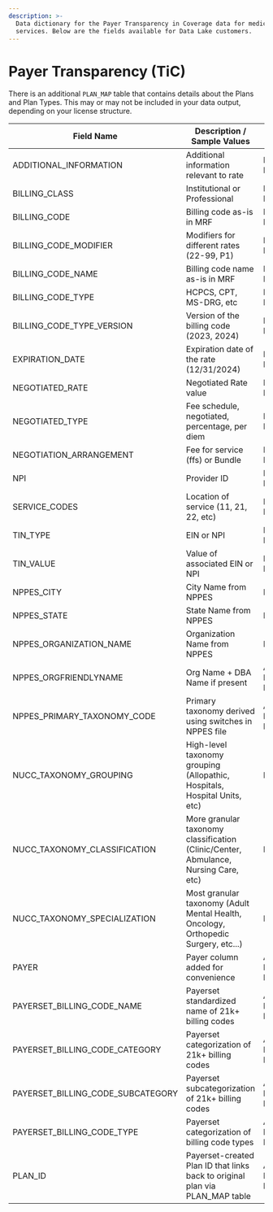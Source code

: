 ```yaml
---
description: >-
  Data dictionary for the Payer Transparency in Coverage data for medical
  services. Below are the fields available for Data Lake customers.
---
```


# Payer Transparency (TiC)

There is an additional `PLAN_MAP` table that contains details about the Plans and Plan Types. This may or may not be included in your data output, depending on your license structure.

<table data-full-width="false"><thead><tr><th width="303.5">Field Name</th><th width="304">Description / Sample Values</th><th>Original Source</th><th data-hidden>Field Type</th></tr></thead><tbody><tr><td>ADDITIONAL_INFORMATION</td><td>Additional information relevant to rate</td><td>PAYER MRF</td><td>VARCHAR</td></tr><tr><td>BILLING_CLASS</td><td>Institutional or Professional</td><td>PAYER MRF</td><td>VARCHAR</td></tr><tr><td>BILLING_CODE</td><td>Billing code as-is in MRF</td><td>PAYER MRF</td><td>VARCHAR</td></tr><tr><td>BILLING_CODE_MODIFIER</td><td>Modifiers for different rates (22-99, P1)</td><td>PAYER MRF</td><td>VARCHAR</td></tr><tr><td>BILLING_CODE_NAME</td><td>Billing code name as-is in MRF</td><td>PAYER MRF</td><td>VARCHAR</td></tr><tr><td>BILLING_CODE_TYPE</td><td>HCPCS, CPT, MS-DRG, etc</td><td>PAYER MRF</td><td>VARCHAR</td></tr><tr><td>BILLING_CODE_TYPE_VERSION</td><td>Version of the billing code (2023, 2024)</td><td>PAYER MRF</td><td>VARCHAR</td></tr><tr><td>EXPIRATION_DATE</td><td>Expiration date of the rate (12/31/2024)</td><td>PAYER MRF</td><td>VARCHAR</td></tr><tr><td>NEGOTIATED_RATE</td><td>Negotiated Rate value</td><td>PAYER MRF</td><td>FLOAT</td></tr><tr><td>NEGOTIATED_TYPE</td><td>Fee schedule, negotiated, percentage, per diem</td><td>PAYER MRF</td><td>VARCHAR</td></tr><tr><td>NEGOTIATION_ARRANGEMENT</td><td>Fee for service (ffs) or Bundle</td><td>PAYER MRF</td><td>VARCHAR</td></tr><tr><td>NPI</td><td>Provider ID</td><td>PAYER MRF</td><td>VARCHAR</td></tr><tr><td>SERVICE_CODES</td><td>Location of service (11, 21, 22, etc)</td><td>PAYER MRF</td><td>VARCHAR</td></tr><tr><td>TIN_TYPE</td><td>EIN or NPI</td><td>PAYER MRF</td><td>VARCHAR</td></tr><tr><td>TIN_VALUE</td><td>Value of associated EIN or NPI</td><td>PAYER MRF</td><td>VARCHAR</td></tr><tr><td>NPPES_CITY</td><td>City Name from NPPES</td><td>NPPES</td><td>VARCHAR</td></tr><tr><td>NPPES_STATE</td><td>State Name from NPPES</td><td>NPPES</td><td>VARCHAR</td></tr><tr><td>NPPES_ORGANIZATION_NAME</td><td>Organization Name from NPPES</td><td>NPPES</td><td>VARCHAR</td></tr><tr><td>NPPES_ORGFRIENDLYNAME</td><td>Org Name + DBA Name if present</td><td>ADDED BY PAYERSET</td><td>VARCHAR</td></tr><tr><td>NPPES_PRIMARY_TAXONOMY_CODE</td><td>Primary taxonomy derived using switches in NPPES file </td><td>ADDED BY PAYERSET</td><td>VARCHAR</td></tr><tr><td>NUCC_TAXONOMY_GROUPING</td><td>High-level taxonomy grouping (Allopathic, Hospitals, Hospital Units, etc)</td><td>NUCC</td><td>VARCHAR</td></tr><tr><td>NUCC_TAXONOMY_CLASSIFICATION</td><td>More granular taxonomy classification (Clinic/Center, Abmulance, Nursing Care, etc)</td><td>NUCC</td><td>VARCHAR</td></tr><tr><td>NUCC_TAXONOMY_SPECIALIZATION</td><td>Most granular taxonomy (Adult Mental Health, Oncology, Orthopedic Surgery, etc...)</td><td>NUCC</td><td>VARCHAR</td></tr><tr><td>PAYER</td><td>Payer column added for convenience</td><td>ADDED BY PAYERSET</td><td>VARCHAR</td></tr><tr><td>PAYERSET_BILLING_CODE_NAME</td><td>Payerset standardized name of 21k+ billing codes</td><td>ADDED BY PAYERSET</td><td>VARCHAR</td></tr><tr><td>PAYERSET_BILLING_CODE_CATEGORY</td><td>Payerset categorization of 21k+ billing codes</td><td>ADDED BY PAYERSET</td><td>VARCHAR</td></tr><tr><td>PAYERSET_BILLING_CODE_SUBCATEGORY</td><td>Payerset subcategorization of 21k+ billing codes</td><td>ADDED BY PAYERSET</td><td>VARCHAR</td></tr><tr><td>PAYERSET_BILLING_CODE_TYPE</td><td>Payerset categorization of billing code types</td><td>ADDED BY PAYERSET</td><td>VARCHAR</td></tr><tr><td>PLAN_ID</td><td>Payerset-created Plan ID that links back to original plan via PLAN_MAP table</td><td>ADDED BY PAYERSET</td><td>VARCHAR</td></tr></tbody></table>
